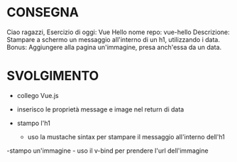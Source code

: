 # CONSEGNA 

Ciao ragazzi,
Esercizio di oggi: Vue Hello
nome repo: vue-hello
Descrizione:
Stampare a schermo un messaggio all'interno di un h1, utilizzando i data.
Bonus:
Aggiungere alla pagina un'immagine, presa anch'essa da un data.

# SVOLGIMENTO

- collego Vue.js

- inserisco le proprietà message e image nel return di data

- stampo l'h1
    - uso la mustache sintax per stampare il messaggio all'interno dell'h1

-stampo un'immagine
    - uso il v-bind per prendere l'url dell'immagine